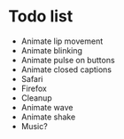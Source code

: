 # Todo list

- Animate lip movement
- Animate blinking
- Animate pulse on buttons
- Animate closed captions
- Safari
- Firefox
- Cleanup
- Animate wave
- Animate shake
- Music?
